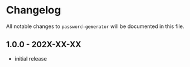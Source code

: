 # Changelog

All notable changes to `password-generator` will be documented in this file.

## 1.0.0 - 202X-XX-XX

- initial release
